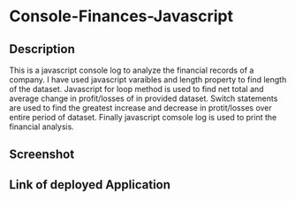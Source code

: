 # Console-Finances-Javascript

## Description
This is a javascript console log to analyze the financial records of a company. I have used javascript varaibles and length property to find length of the dataset. Javascript for loop method is used to find net total and average change in profit/losses of in provided dataset. Switch statements are used to find the greatest increase and decrease in protit/losses over entire period of dataset. Finally javascript comsole log is used to print the financial analysis.

## Screenshot




## Link of deployed Application
